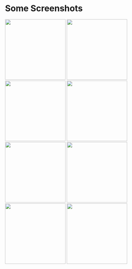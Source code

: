 # Some Screenshots
<p float="left">
  <img src="https://user-images.githubusercontent.com/63710147/136324425-0975c8af-9253-45fa-8139-eb8996096f28.png" width="200">
  <img src="https://user-images.githubusercontent.com/63710147/136324664-69a3946b-5d39-4ed8-9395-87a239804830.png" width="200">
  <img src="https://user-images.githubusercontent.com/63710147/136325824-123e9a21-a9d6-4064-b9df-68941d364638.png" width="200">
  <img src="https://user-images.githubusercontent.com/63710147/136325886-6bd944f4-3060-4809-a0ed-a2901314315a.png" width="200">
  <img src="https://user-images.githubusercontent.com/63710147/136325965-32e7fc6c-8cef-406b-995c-70dea5eea7f8.png" width="200">
  <img src="https://user-images.githubusercontent.com/63710147/136326025-64fcce0e-accf-4f11-9a7a-74e45135e108.png" width="200">
  <img src="https://user-images.githubusercontent.com/63710147/136326085-833398ed-6559-4997-a599-6b86e59aae9e.png" width="200">
  <img src="https://user-images.githubusercontent.com/63710147/136326149-f2d02e73-0880-4c42-92ba-1b2743daa688.png" width="200">
</p>
